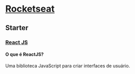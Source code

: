 # [Rocketseat](https://rocketseat.com.br/)

## Starter

### [React JS](https://pt-br.reactjs.org/)

#### O que é ReactJS?

Uma biblioteca JavaScript para criar interfaces de usuário.
